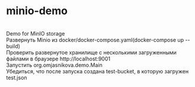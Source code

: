 # minio-demo
<br>Demo for MinIO storage
<br>Развернуть Minio из docker/docker-compose.yaml(docker-compose up --build)
<br>Проверить развернутое хранилище с несколькими загруженными файлами в браузере http://localhost:9001
<br>Запустить org.omjasnikova.demo.Main
<br>Убедиться, что после запуска создана test-bucket, в которую загружен test.json
